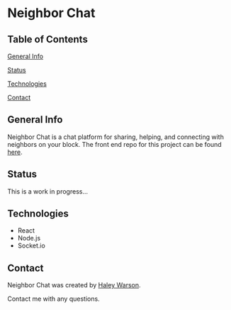 # Neighbor Chat

## Table of Contents

[General Info](#general-info)

[Status](#status)

[Technologies](#technologies)

[Contact](#contact)

## General Info

Neighbor Chat is a chat platform for sharing, helping, and connecting with neighbors on your block.
The front end repo for this project can be found [here](https://github.com/haleywarson/neighbor-chat-frontend).

## Status

This is a work in progress... 

## Technologies

- React
- Node.js
- Socket.io

## Contact

Neighbor Chat was created by [Haley Warson](https://www.linkedin.com/in/haleywarson/).

Contact me with any questions.
